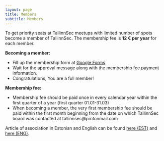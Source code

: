 ```yaml
---
layout: page
title: Members
subtitle: Members
---
```


<p>To get priority seats at TallinnSec meetups with limited number of spots become a member of TallinnSec. The membership fee is <b>12 € per year</b> for each member.
<br>

<div>
<b>Becoming a member:</b>
 <ul>
    <li>
        Fill up the membership form at <a href="https://goo.gl/forms/W9Qs6bCGHmu5PR5I3">Google Forms</a>
    </li>
    <li>
        Wait for the approval message along with the membership fee payment information.
    </li>
    <li>Congratulations, You are a full member!</li>
 </ul>
</div>

<div>
<b>Membership fee:</b> 
 <ul>
    <li>
       Membership fee should be paid once in every calendar year within the first quarter of a year (first quarter 01.01-31.03) 
    </li>
    <li>
        When becoming a member, the very first membership fee should be paid within the first month beginning from the date on which TallinnSec board was contacted at tallinnsec@protonmail.com
    </li>
  </ul>  
</div>
</p>

Article of association in Estonian and English can be found [here (EST)](/docs/Põhikiri.pdf) and [here (ENG)](/docs/ArticleofAssociation.pdf).

